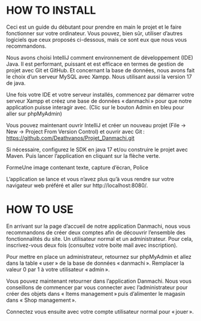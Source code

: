 # HOW TO INSTALL 

Ceci est un guide du débutant pour prendre en main le projet et le faire fonctionner sur votre ordinateur. Vous pouvez, bien sûr, utiliser d’autres logiciels que ceux proposés ci-dessous, mais ce sont eux que nous vous recommandons. 

Nous avons choisi IntelliJ comment environnement de développement (IDE) Java. Il est performant, puissant et est efficace en termes de gestion de projet avec Git et GitHub. Et concernant la base de données, nous avons fait le choix d’un serveur MySQL avec Xampp. Nous utilisant aussi la version 17 de java. 

Une fois votre IDE et votre serveur installés, commencez par démarrer votre serveur Xampp et créez une base de données « danmachi » pour que notre application puisse interagir avec. (Clic sur le bouton Admin en bleu pour aller sur phpMyAdmin) 

Vous pouvez maintenant ouvrir IntelliJ et créer un nouveau projet (File -> New -> Project From Version Control) et ouvrir avec Git : https://github.com/Deathvanos/Projet_Danmachi.git 

Si nécessaire, configurez le SDK en java 17 et/ou construire le projet avec Maven. Puis lancer l’application en cliquant sur la flèche verte. 

FormeUne image contenant texte, capture d’écran, Police
 
L’application se lance et vous n’avez plus qu’à vous rendre sur votre navigateur web préféré et aller sur http://localhost:8080/. 



# HOW TO USE

En arrivant sur la page d’accueil de notre application Danmachi, nous vous recommandons de créer deux comptes afin de découvrir l’ensemble des fonctionnalités du site. Un utilisateur normal et un administrateur. Pour cela, inscrivez-vous deux fois (consultez votre boite mail avec inscription). 

Pour mettre en place un administrateur, retournez sur phpMyAdmin et allez dans la table « user » de la base de données « danmachi ». Remplacer la valeur 0 par 1 à votre utilisateur « admin ». 
 
Vous pouvez maintenant retourner dans l’application Danmachi. Nous vous conseillons de commencer par vous connecter avec l’administrateur pour créer des objets dans « Items management » puis d’alimenter le magasin dans « Shop management ».  

Connectez vous ensuite avec votre compte utilisateur normal pour « jouer ». 
